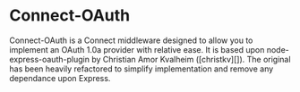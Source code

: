 # Connect-OAuth

Connect-OAuth is a Connect middleware designed to allow you to implement an 
OAuth 1.0a provider with relative ease.  It is based upon 
node-express-oauth-plugin by Christian Amor Kvalheim ([christkv][]).  The 
original has been heavily refactored to simplify implementation and remove any
dependance upon Express.


